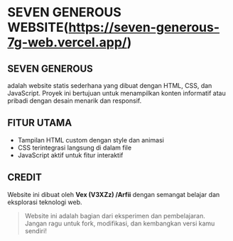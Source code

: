 # SEVEN GENEROUS WEBSITE(https://seven-generous-7g-web.vercel.app/)

## SEVEN GENEROUS
adalah website statis sederhana yang dibuat dengan HTML, CSS, dan JavaScript. Proyek ini bertujuan untuk menampilkan konten informatif atau pribadi dengan desain menarik dan responsif.

## FITUR UTAMA
- Tampilan HTML custom dengan style dan animasi
- CSS terintegrasi langsung di dalam file
- JavaScript aktif untuk fitur interaktif

## CREDIT
Website ini dibuat oleh **Vex (V3XZz) /Arfii** dengan semangat belajar dan eksplorasi teknologi web.


> Website ini adalah bagian dari eksperimen dan pembelajaran.  
> Jangan ragu untuk fork, modifikasi, dan kembangkan versi kamu sendiri!
